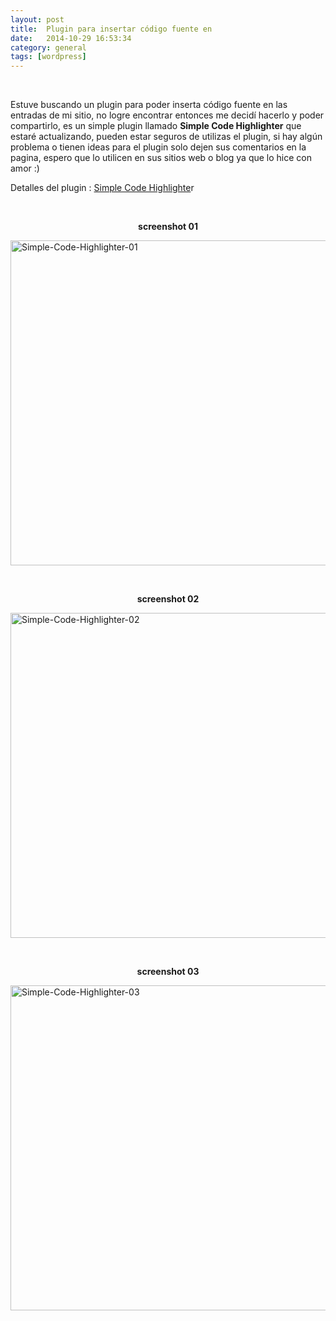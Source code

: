 ```yaml
---
layout: post
title:  Plugin para insertar código fuente en 
date:   2014-10-29 16:53:34
category: general
tags: [wordpress]
---
```


<p>&nbsp;</p>
<p>Estuve buscando un plugin para poder inserta código fuente en las entradas de mi sitio, no logre encontrar entonces me decidí hacerlo y poder compartirlo, es un simple plugin llamado <strong>Simple Code Highlighter</strong> que estaré actualizando, pueden estar seguros de utilizas el plugin, si hay algún problema o tienen ideas para el plugin solo dejen sus comentarios en la pagina, espero que lo utilicen en sus sitios web o blog ya que lo hice con amor :)</p>
<p>Detalles del plugin : <a href="https://wordpress.org/plugins/simple-code-highlighter/" target="_blank">Simple Code Highlighte</a>r</p>
<p>&nbsp;</p>
<p style="text-align: center;"><strong>screenshot 01</strong></p>
<p><img class="aligncenter size-full wp-image-9770" src="/assets/Simple-Code-Highlighter-01.jpg" alt="Simple-Code-Highlighter-01" width="938" height="520" /></p>
<p>&nbsp;</p>
<p style="text-align: center;"><strong>screenshot 02</strong></p>
<p><img class="aligncenter size-full wp-image-9771" src="/assets/Simple-Code-Highlighter-02.jpg" alt="Simple-Code-Highlighter-02" width="938" height="520" /></p>
<p>&nbsp;</p>
<p style="text-align: center;"><strong>screenshot 03</strong></p>
<p><img class="aligncenter size-full wp-image-9772" src="/assets/Simple-Code-Highlighter-03.jpg" alt="Simple-Code-Highlighter-03" width="938" height="520" /></p>
